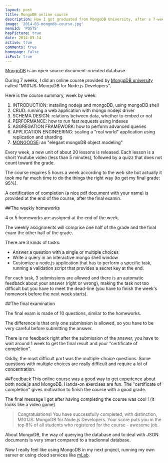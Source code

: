 ```yaml
---
layout: post
title: MongoDB online course
description: How I got graduated from MongoDB University, after a 7-week online course about MongoDB.
image: '2014-03-mongodb-course.jpg'
menuId: 'POSTS'
hasPicture: true
date: 2014-03-14
active: true
comments: true
homepage: false
isPost: true
---
```

[MongoDB](http://www.mongoDB.org) is an open source document-oriented database.

During 7 weeks, I did an online course provided by [MongoDB university](https://university.mongodb.com) called
"M101JS: MongoDB for Node.js Developers".

Here is the course summary, week by week:

1. INTRODUCTION: installing nodejs and mongoDB, using mongoDB shell
2. CRUD: running a web application with mongo nodejs driver
3. SCHEMA DESIGN: relations between data, whether to embed or not
4. PERFORMANCE: how to run fast requests using indexes
5. AGGREGATION FRAMEWORK: how to perform advanced queries
6. APPLICATION ENGINEERING: scaling a "real world" application using replication and sharding
7. [MONGOOSE](http://mongoosejs.com): an "elegant mongoDB object modeling"

Every week, a new unit of about 20 lessons is released. Each lesson is a short Youtube video (less than 5 minutes), followed by a quizz that does not count toward the grade.

The course requires 5 hours a week according to the web site but actually it took me far much time to do the things the right way (to get my final grade: 95%).

A certification of completion (a nice pdf document with your name) is provided at the end of the course, after the final examin.

##The weekly homeworks

4 or 5 homeworks are assigned at the end of the week.

The weekly assignments will comprise one half of the grade and the final exam the other half of the grade.

There are 3 kinds of tasks:

* Answer a question with a single or multiple choices
* Write a query in an interactive mongo shell window
* Customize a node.js application that has to perform a specific task, running a validation script that provides a secret key at the end.

For each task, 3 submissions are allowed and there is an automatic feedback about your answer (right or wrong), making the task not too difficult but you have to meet the dead-line
(you have to finish the week's homework before the next week starts).

##The final examination

The final exam is made of 10 questions, similar to the homeworks.

The difference is that only one submission is allowed, so you have to be very careful before submitting the answer.

There is no feedback right after the submission of the answer, you have to wait around 1 week to get the final result and your "certificate of completion".

Oddly, the most difficult part was the multiple-choice questions.
Some questions with multiple choices are really difficult and require a lot of concentration.

##Feedback
This online course was a good way to get experience about both node.js and MongoDB.
Hands-on exercises are fun.
The "certificate of completion" gives motivation to finish the course with a good grade.

The final message I got after having completing the course was cool ! (it looks like a video game)

> Congratulations! You have successfully completed, with distinction, M101JS: MongoDB for Node.js Developers. Your score puts you in the top 8% of all students who registered for the course - awesome job.

About MongoDB, the way of querying the database and to deal with JSON documents is very smart compared to a tradionnal database.

Now I really feel like using MongoDB in my next project, running my own server or using cloud services like [mLab](https://mlab.com).
